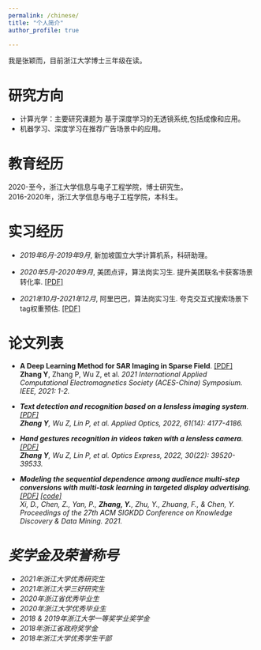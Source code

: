 ```yaml
---
permalink: /chinese/
title: "个人简介"
author_profile: true

---
```


我是张颖而，目前浙江大学博士三年级在读。

研究方向
======
* 计算光学：主要研究课题为 基于深度学习的无透镜系统,包括成像和应用。
* 机器学习、深度学习在推荐广告场景中的应用。

教育经历
======
2020-至今，浙江大学信息与电子工程学院，博士研究生。<br>
2016-2020年，浙江大学信息与电子工程学院，本科生。

实习经历
======
* <i>2019年6月-2019年9月</i>, 新加坡国立大学计算机系，科研助理。

* <i>2020年5月-2020年9月</i>, 美团点评，算法岗实习生. 提升美团联名卡获客场景转化率. [[PDF]](https://zhangyingerjelly.github.io/files/intern_meituan/intern_meituan.pdf)

* <i>2021年10月-2021年12月</i>, 阿里巴巴，算法岗实习生. 夸克交互式搜索场景下tag权重预估. [[PDF]](https://zhangyingerjelly.github.io/files/intern_alibaba/intern_ali.pdf)

论文列表
======
* <b>A Deep Learning Method for SAR Imaging in Sparse Field</b>. [[PDF]](https://ieeexplore.ieee.org/abstract/document/9581539) <br>
<b>Zhang Y</b>, Zhang P, Wu Z, et al. <i>2021 International Applied Computational Electromagnetics Society (ACES-China) Symposium. IEEE, 2021: 1-2<i>.

* <b>Text detection and recognition based on a lensless imaging system</b>. [[PDF]](https://opg.optica.org/ao/abstract.cfm?uri=ao-61-14-4177) <br>
<b>Zhang Y</b>, Wu Z, Lin P, et al. <i>Applied Optics, 2022, 61(14): 4177-4186.<i>

* <b>Hand gestures recognition in videos taken with a lensless camera</b>. [[PDF]](https://opg.optica.org/oe/fulltext.cfm?uri=oe-30-22-39520&id=509832) <br>
<b>Zhang Y</b>, Wu Z, Lin P, et al. <i>Optics Express, 2022, 30(22): 39520-39533.<i>

* <b>Modeling the sequential dependence among audience multi-step conversions with multi-task learning in targeted display advertising</b>. [[PDF]](https://arxiv.org/abs/2105.08489) [[code]](https://github.com/xidongbo/AITM) <br>
Xi, D., Chen, Z., Yan, P., <b>Zhang, Y.</b>, Zhu, Y., Zhuang, F., & Chen, Y. <i>Proceedings of the 27th ACM SIGKDD Conference on Knowledge Discovery & Data Mining. 2021.<i>

奖学金及荣誉称号
======
* 2021年浙江大学优秀研究生
* 2021年浙江大学三好研究生
* 2020年浙江省优秀毕业生
* 2020年浙江大学优秀毕业生
* 2018 & 2019年浙江大学一等奖学业奖学金
* 2018年浙江省政府奖学金
* 2018年浙江大学优秀学生干部


